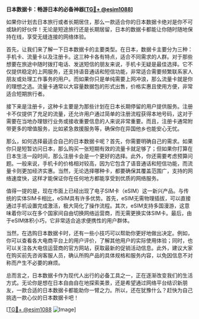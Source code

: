 **日本数据卡：畅游日本的必备神器[[TG💪+ @esim1088](https://t.me/s/esim1088)]**

如果你计划去日本旅行或者长期居住，那么一款适合你的日本数据卡绝对是你不可或缺的好伙伴！无论是短途旅行还是长期居留，日本的数据卡都能让你随时随地保持在线，享受无缝连接的网络体验。

首先，让我们来了解一下日本数据卡的主要类型。在日本，数据卡主要分为三种：手机卡、流量卡以及注册卡。这三种卡各有特点，适合不同需求的人群。对于那些想要在旅途中随时拨打电话、发送短信的朋友来说，手机卡无疑是最佳选择。它不仅提供稳定的上网服务，还支持语音通话和短信功能，非常适合需要频繁联系家人朋友或处理工作事务的用户。而如果你只是单纯需要上网冲浪，那么流量卡就是你的理想之选。流量卡通常以大容量数据包的形式出售，价格实惠且使用方便，非常适合短期旅行者。

接下来是注册卡，这种卡主要是为那些计划在日本长期停留的用户提供服务。注册卡不仅提供了充足的流量，还允许用户通过简单的注册流程获得本地号码，这对于需要在当地办理银行业务或接收重要信息的人来说非常重要。而且，注册卡通常附带更多的增值服务，比如紧急救援服务等，确保你在异国他乡也能安心无忧。

那么，如何选择最适合自己的日本数据卡呢？首先，你需要明确自己的需求。如果你只是短暂访问日本，那么购买一张短期有效的流量卡就足够了；但如果你打算在日本生活一段时间，那么注册卡会是一个更好的选择。此外，你还需要考虑预算问题。一般来说，手机卡的价格相对较高，因为它包含了语音通话和短信功能，而流量卡则更加经济实惠。当然，无论选择哪种卡，都要确保其覆盖范围广，支持的网络速度快，这样才能保证你在任何地方都能享受到优质的网络服务。

值得一提的是，现在市面上已经出现了电子SIM卡（eSIM）这一新兴产品。与传统的实体SIM卡相比，eSIM具有许多优势。首先，eSIM无需物理插拔，可以直接通过手机设置完成激活，极大简化了操作流程。其次，eSIM支持多国漫游，这意味着你可以在多个国家间自由切换网络运营商，而无需更换实体SIM卡。最后，由于eSIM体积小巧，它非常适合追求便携性的用户群体。

当然，在选购日本数据卡时，还有一些小技巧可以帮助你更好地做出决定。例如，你可以查看各大电商平台上的用户评价，了解其他用户的实际使用体验；同时，也可以关注各大电信运营商的官方网站，获取最新的促销活动信息。此外，建议大家在购买前先咨询客服人员，确认所购产品的具体规格和服务内容，以免因信息不对称而产生不必要的麻烦。

总而言之，日本数据卡作为现代人出行的必备工具之一，正在逐渐改变我们的生活方式。无论你是想在日本自由自在地探索美景，还是希望通过网络平台结识新朋友，一款合适的日本数据卡都能助你一臂之力。所以，还在犹豫什么？赶快为自己挑选一款心仪的日本数据卡吧！

[[TG💪+ @esim1088](https://t.me/s/esim1088) ![Image](https://i.postimg.cc/4NQfJmqS/Snipaste-2025-05-13-00-14-12.png)]